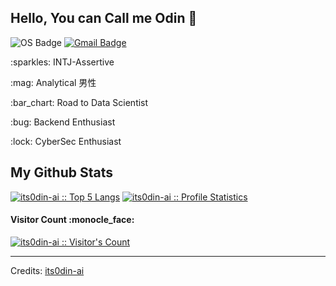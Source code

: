 ## Hello, You can Call me Odin :green_heart:
![OS Badge](https://img.shields.io/badge/OS-debian-red?&logo=Debian)
[![Gmail Badge](https://img.shields.io/badge/-ryujiodin@gmail.com-c14438?style=flat&logo=Gmail&logoColor=white&link=mailto:ryujiodin@gmail.com)](mailto:ryujiodin@gmail.com) 

<p align='left'>:sparkles: INTJ-Assertive</p>
<p align='left'>:mag: Analytical 男性</p>
<p align='left'>:bar_chart: Road to Data Scientist</p>
<p align='left'>:bug: Backend Enthusiast</p>
<p align='left'>:lock: CyberSec Enthusiast</p>


<h2>My Github Stats</h2>

<p>
    <a href="https://github.com/its0din-ai"><img src="https://github-readme-stats.vercel.app/api/top-langs/?username=its0din-ai&hide_border=true&langs_count=5&custom_title=My%20Known%20Language&theme=dracula" alt="its0din-ai :: Top 5 Langs" /></a>
    <a href="https://github.com/its0din-ai"><img src="https://github-readme-stats.vercel.app/api?username=its0din-ai&show_icons=true&count_private=true&include_all_commits=true&hide_border=true&theme=dracula&icon_color=CA2E55&title_color=20fc8f&custom_title=My+Github+Data" alt="its0din-ai :: Profile Statistics" /></a>
</p>

<h4>Visitor Count :monocle_face:</h4>
<p>
    <a href="https://github.com/its0din-ai">
        <img src="https://profile-counter.glitch.me/{its0din-ai}/count.svg" alt="its0din-ai :: Visitor's Count" />
    </a>
</p>

----- 
Credits: [its0din-ai](https://github.com/its0din-ai)
